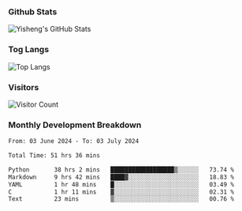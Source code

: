 ### Github Stats
![Yisheng's GitHub Stats](https://github-readme-stats-9qabuvhk1-gongyisheng.vercel.app/api?username=gongyisheng&count_private=true&show_icons=true)
### Tog Langs
![Top Langs](https://github-readme-stats-9qabuvhk1-gongyisheng.vercel.app/api/top-langs/?username=gongyisheng&layout=compact)
### Visitors
![Visitor Count](https://profile-counter.glitch.me/gongyisheng/count.svg)
### Monthly Development Breakdown
<!--START_SECTION:waka-->

```txt
From: 03 June 2024 - To: 03 July 2024

Total Time: 51 hrs 36 mins

Python       38 hrs 2 mins   ██████████████████▒░░░░░░   73.74 %
Markdown     9 hrs 42 mins   ████▓░░░░░░░░░░░░░░░░░░░░   18.83 %
YAML         1 hr 48 mins    █░░░░░░░░░░░░░░░░░░░░░░░░   03.49 %
C            1 hr 11 mins    ▓░░░░░░░░░░░░░░░░░░░░░░░░   02.31 %
Text         23 mins         ▒░░░░░░░░░░░░░░░░░░░░░░░░   00.76 %
```

<!--END_SECTION:waka-->
